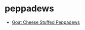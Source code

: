 # peppadews

 * [Goat Cheese Stuffed Peppadews](../index/g/goat-cheese-stuffed-peppadews-368311.json)
